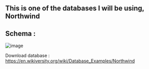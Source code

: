 ## This is one of the databases I will be using, Northwind

## Schema : 


![image](https://github.com/user-attachments/assets/16c84dde-b85a-4464-b838-e9eaafaacb88)

Download database : https://en.wikiversity.org/wiki/Database_Examples/Northwind
